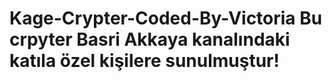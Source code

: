 # Kage-Crypter-Coded-By-Victoria Bu crpyter Basri Akkaya kanalındaki katıla özel kişilere sunulmuştur!
